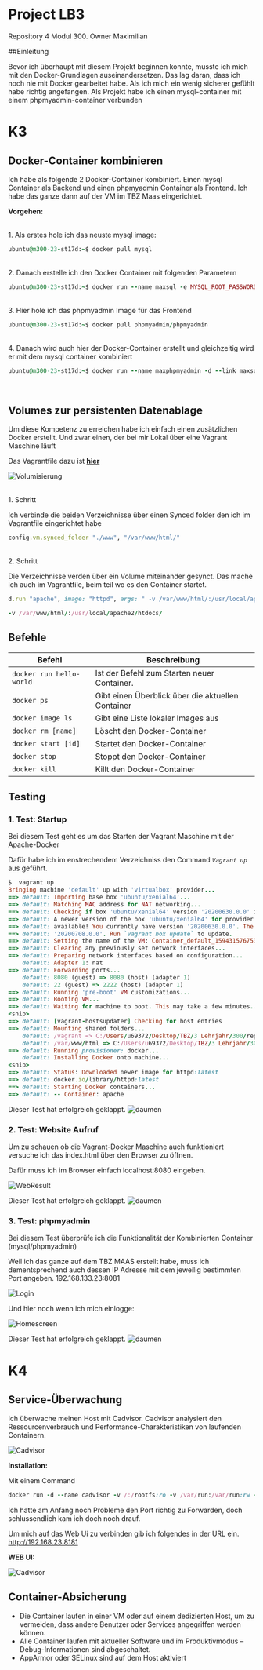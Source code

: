 # Project LB3
Repository 4 Modul 300. Owner Maximilian

##Einleitung

Bevor ich überhaupt mit diesem Projekt beginnen konnte, musste ich mich mit den Docker-Grundlagen auseinandersetzen. Das lag daran, dass ich noch nie mit Docker gearbeitet habe. Als ich mich ein wenig sicherer gefühlt habe richtig angefangen. Als Projekt habe ich einen mysql-container mit einem phpmyadmin-container verbunden

# K3


## Docker-Container kombinieren

Ich habe als folgende 2 Docker-Container kombiniert. Einen mysql Container als Backend und einen phpmyadmin Container als Frontend. Ich habe das ganze dann auf der VM im TBZ Maas eingerichtet.

**Vorgehen:**

<br>
1. Als erstes hole ich das neuste mysql image:

```Ruby
ubuntu@m300-23-st17d:~$ docker pull mysql
```

<br>
2.  Danach erstelle ich den Docker Container mit folgenden Parametern

```Ruby
ubuntu@m300-23-st17d:~$ docker run --name maxsql -e MYSQL_ROOT_PASSWORD=Migros1 -d mysql
```

<br>
3. Hier hole ich das phpmyadmin Image für das Frontend

```Ruby
ubuntu@m300-23-st17d:~$ docker pull phpmyadmin/phpmyadmin
```

<br>
4. Danach wird auch hier der Docker-Container erstellt und gleichzeitig wird er mit dem mysql container kombiniert

```Ruby
ubuntu@m300-23-st17d:~$ docker run --name maxphpmyadmin -d --link maxsql:db -p 8081:80 phpmyadmin/phpmyadmin
```
<br>

## Volumes zur persistenten Datenablage
Um diese Kompetenz zu erreichen habe ich einfach einen zusätzlichen Docker erstellt. Und zwar einen, der bei mir Lokal über eine Vagrant Maschine läuft

Das Vagrantfile dazu ist [**hier**](https://github.com/Maaxi12345/M300-Services/blob/master/Container/Vagrantfile)

![](https://github.com/Maaxi12345/M300-Services/blob/master/img/volume.PNG "Volumisierung")

<br>
1. Schritt

Ich verbinde die beiden Verzeichnisse über einen Synced folder den ich im Vagrantfile eingerichtet habe
```Ruby
config.vm.synced_folder "./www", "/var/www/html/"
```

<br>
2. Schritt

Die Verzeichnisse verden über ein Volume miteinander gesynct. Das mache ich auch im Vagrantfile, beim teil wo es den Container startet.
```Ruby
d.run "apache", image: "httpd", args: " -v /var/www/html/:/usr/local/apache2/htdocs/ -p 8080:80 --restart=always"
```

```Ruby
-v /var/www/html/:/usr/local/apache2/htdocs/
```

## Befehle

| Befehl                    | Beschreibung                                                      |
| ------------------------- | ----------------------------------------------------------------- | 
| `docker run hello-world`            | Ist der Befehl zum Starten neuer Container. |
| `docker ps`              | Gibt einen Überblick über die aktuellen Container |
| `docker image ls`             | Gibt eine Liste lokaler Images aus                  |
| `docker rm [name]`          | Löscht den Docker-Container                                |
| `docker start [id]`            | Startet den Docker-Container                           |
| `docker stop`            | Stoppt den Docker-Container                                 |
| `docker kill`         | Killt den Docker-Container                   |


## Testing

### **1. Test: Startup**

Bei diesem Test geht es um das Starten der Vagrant Maschine mit der Apache-Docker

Dafür habe ich im enstrechendem Verzeichniss den Command  *`Vagrant up`* aus geführt.

```Ruby
$  vagrant up
Bringing machine 'default' up with 'virtualbox' provider...
==> default: Importing base box 'ubuntu/xenial64'...
==> default: Matching MAC address for NAT networking...
==> default: Checking if box 'ubuntu/xenial64' version '20200630.0.0' is up to date...
==> default: A newer version of the box 'ubuntu/xenial64' for provider 'virtualbox' is
==> default: available! You currently have version '20200630.0.0'. The latest is version
==> default: '20200708.0.0'. Run `vagrant box update` to update.
==> default: Setting the name of the VM: Container_default_1594315767530_82498
==> default: Clearing any previously set network interfaces...
==> default: Preparing network interfaces based on configuration...
    default: Adapter 1: nat
==> default: Forwarding ports...
    default: 8080 (guest) => 8080 (host) (adapter 1)
    default: 22 (guest) => 2222 (host) (adapter 1)
==> default: Running 'pre-boot' VM customizations...
==> default: Booting VM...
==> default: Waiting for machine to boot. This may take a few minutes...
<snip>
==> default: [vagrant-hostsupdater] Checking for host entries
==> default: Mounting shared folders...
    default: /vagrant => C:/Users/u69372/Desktop/TBZ/3 Lehrjahr/300/repository300/M300-Services/Container
    default: /var/www/html => C:/Users/u69372/Desktop/TBZ/3 Lehrjahr/300/repository300/M300-Services/Container/www
==> default: Running provisioner: docker...
    default: Installing Docker onto machine...
<snip>
==> default: Status: Downloaded newer image for httpd:latest
==> default: docker.io/library/httpd:latest
==> default: Starting Docker containers...
==> default: -- Container: apache
```
Dieser Test hat erfolgreich geklappt. ![](https://github.com/Maaxi12345/M300-Services/blob/master/img/daumen.png "daumen")

### **2. Test: Website Aufruf**
Um zu schauen ob die Vagrant-Docker Maschine auch funktioniert versuche ich das index.html über den Browser zu öffnen.

Dafür muss ich im Browser einfach localhost:8080 eingeben.

![](https://github.com/Maaxi12345/M300-Services/blob/master/img/web.PNG "WebResult")

Dieser Test hat erfolgreich geklappt. ![](https://github.com/Maaxi12345/M300-Services/blob/master/img/daumen.png "daumen")

### **3. Test: phpmyadmin**
Bei diesem Test überprüfe ich die Funktionalität der Kombinierten Container (mysql/phpmyadmin)

Weil ich das ganze auf dem TBZ MAAS erstellt habe, muss ich dementsprechend auch dessen IP Adresse mit dem jeweilig bestimmten Port angeben. 192.168.133.23:8081

![](https://github.com/Maaxi12345/M300-Services/blob/master/img/phpmylog.PNG "Login")

Und hier noch wenn ich mich einlogge:

![](https://github.com/Maaxi12345/M300-Services/blob/master/img/phpmyhome.PNG "Homescreen")

Dieser Test hat erfolgreich geklappt. ![](https://github.com/Maaxi12345/M300-Services/blob/master/img/daumen.png "daumen")



# K4 

## Service-Überwachung

Ich überwache meinen Host mit Cadvisor. Cadvisor analysiert den Ressourcenverbrauch und Performance-Charakteristiken von laufenden Containern.

![](https://github.com/Maaxi12345/M300-Services/blob/master/img/cad.PNG "Cadvisor")

**Installation:**

Mit einem Command
```Ruby
docker run -d --name cadvisor -v /:/rootfs:ro -v /var/run:/var/run:rw -v /sys:/sys:ro -v /var/lib/docker/:/var/lib/docker:ro -p 8181:8080 google/cadvisor:latest
```


Ich hatte am Anfang noch Probleme den Port richtig zu Forwarden, doch schlussendlich kam ich doch noch drauf.

Um mich auf das Web Ui zu verbinden gib ich folgendes in der URL ein.
http://192.168.23:8181

**WEB UI:**

![](https://github.com/Maaxi12345/M300-Services/blob/master/img/cadweb.PNG "Cadvisor")

## Container-Absicherung

* Die Container laufen in einer VM oder auf einem dedizierten Host, um zu vermeiden, dass andere Benutzer oder Services angegriffen werden können.
* Alle Container laufen mit aktueller Software und im Produktivmodus – Debug-Informationen sind abgeschaltet.
* AppArmor oder SELinux sind auf dem Host aktiviert